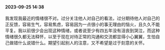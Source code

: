 #### 2023-09-25 14:38

​		我发现我最近的情绪很不对。过分关注他人对自己的看法，过分期待他人对自己的正反馈，容易生气，容易焦虑，容易因为一点很小的事无理由的恼火，且久久不能平复。我以前很少会出现这种情绪，或者说至少有四五年没有沮丧到哭泣，而这种情绪很久都无法释怀，以至于现在对待正常的沟通和交流都显得小心翼翼，生怕自己做错什么说错什么。期望引起别人的注意，又不希望是过于刻意的关怀。
